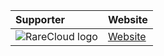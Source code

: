 | Supporter                                                                                                                 | Website                       |
| :------------------------------------------------------------------------------------------------------------------------ | :---------------------------- |
| <img src="https://rarecloud.io/rarecloud.png" alt="RareCloud logo" style="max-width: 150px; max-height: 80px; width: auto; height: auto;"> | [Website](https://rarecloud.io/) |